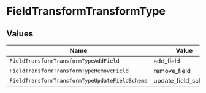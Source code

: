 # FieldTransformTransformType


## Values

| Name                                           | Value                                          |
| ---------------------------------------------- | ---------------------------------------------- |
| `FieldTransformTransformTypeAddField`          | add_field                                      |
| `FieldTransformTransformTypeRemoveField`       | remove_field                                   |
| `FieldTransformTransformTypeUpdateFieldSchema` | update_field_schema                            |